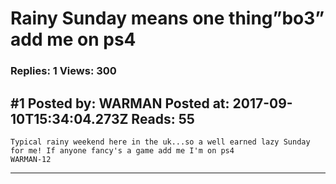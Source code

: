 # Rainy Sunday means one thing&rdquo;bo3&rdquo; add me on ps4

### Replies: 1 Views: 300

## \#1 Posted by: WARMAN Posted at: 2017-09-10T15:34:04.273Z Reads: 55

```
Typical rainy weekend here in the uk...so a well earned lazy Sunday for me! If anyone fancy's a game add me I'm on ps4 
WARMAN-12
```

---
